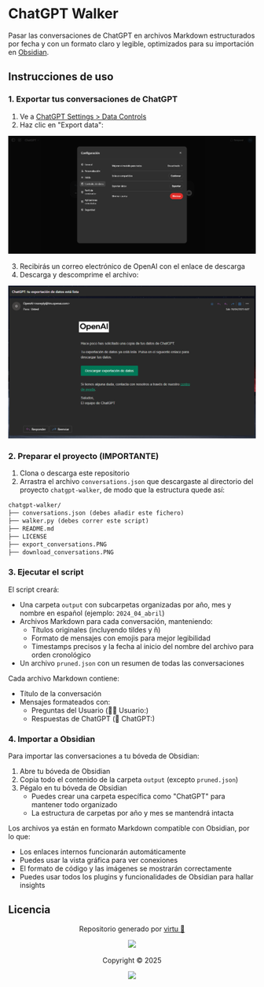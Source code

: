 # ChatGPT Walker

Pasar las conversaciones de ChatGPT en archivos Markdown estructurados por fecha y con un formato claro y legible, optimizados para su importación en [Obsidian](https://obsidian.md/).

## Instrucciones de uso

### 1. Exportar tus conversaciones de ChatGPT

1. Ve a [ChatGPT Settings &gt; Data Controls](https://chatgpt.com/#settings/DataControls)
2. Haz clic en "Export data":

![Exportar datos](export_conversations.PNG)

3. Recibirás un correo electrónico de OpenAI con el enlace de descarga
4. Descarga y descomprime el archivo:

![Correo de descarga](download_conversations.PNG)

### 2. Preparar el proyecto (IMPORTANTE)

1. Clona o descarga este repositorio
2. Arrastra el archivo `conversations.json` que descargaste al directorio del proyecto `chatgpt-walker`, de modo que la estructura quede así:

```
chatgpt-walker/
├── conversations.json (debes añadir este fichero)
├── walker.py (debes correr este script)
├── README.md
├── LICENSE
├── export_conversations.PNG
├── download_conversations.PNG
```

### 3. Ejecutar el script

El script creará:

- Una carpeta `output` con subcarpetas organizadas por año, mes y nombre en español (ejemplo: `2024_04_abril`)
- Archivos Markdown para cada conversación, manteniendo:
  - Títulos originales (incluyendo tildes y ñ)
  - Formato de mensajes con emojis para mejor legibilidad
  - Timestamps precisos y la fecha al inicio del nombre del archivo para orden cronológico
- Un archivo `pruned.json` con un resumen de todas las conversaciones

Cada archivo Markdown contiene:

- Título de la conversación
- Mensajes formateados con:
  - Preguntas del Usuario (🙍‍♂️ Usuario:)
  - Respuestas de ChatGPT (🤖 ChatGPT:)

### 4. Importar a Obsidian

Para importar las conversaciones a tu bóveda de Obsidian:

1. Abre tu bóveda de Obsidian
2. Copia todo el contenido de la carpeta `output` (excepto `pruned.json`)
3. Pégalo en tu bóveda de Obsidian
   - Puedes crear una carpeta específica como "ChatGPT" para mantener todo organizado
   - La estructura de carpetas por año y mes se mantendrá intacta

Los archivos ya están en formato Markdown compatible con Obsidian, por lo que:

- Los enlaces internos funcionarán automáticamente
- Puedes usar la vista gráfica para ver conexiones
- El formato de código y las imágenes se mostrarán correctamente
- Puedes usar todos los plugins y funcionalidades de Obsidian para hallar insights

## Licencia

<p align="center">
	Repositorio generado por <a href="https://github.com/virtuanista" target="_blank">virtu 🎣</a>
</p>

<p align="center">
	<img src="https://open.soniditos.com/cat_footer.svg" />
</p>

<p align="center">
	Copyright © 2025
</p>

<p align="center">
	<a href="/LICENSE"><img src="https://img.shields.io/static/v1.svg?style=for-the-badge&label=License&message=MIT&logoColor=d9e0ee&colorA=363a4f&colorB=b7bdf8"/></a>
</p>
